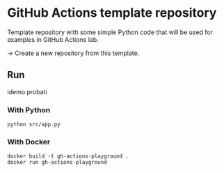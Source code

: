 # GitHub Actions template repository
Template repository with some simple Python code that will be used for examples in GitHub Actions lab.

&#8594; Create a new repository from this template.
## Run

idemo probati

### With Python
```
python src/app.py
```
### With Docker
```
docker build -t gh-actions-playground .
docker run gh-actions-playground
```
